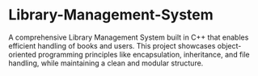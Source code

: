 # Library-Management-System
A comprehensive Library Management System built in C++ that enables efficient handling of books and users. This project showcases object-oriented programming principles like encapsulation, inheritance, and file handling, while maintaining a clean and modular structure.
